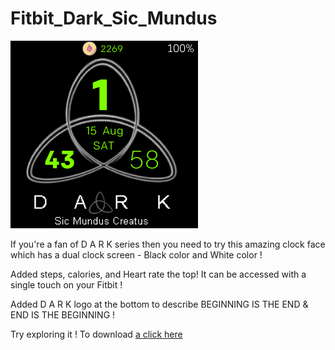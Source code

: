 # Fitbit_Dark_Sic_Mundus

![alt text](https://github.com/skmagarajan/Fitbit_Dark_Sic_Mundus/blob/master/Dark_Sic_Mundus-screenshot%20(2).png)

If you're a fan of D A R K series then you need to try this amazing clock face which has a dual clock screen - Black color and White color !

Added steps, calories, and Heart rate the top! It can be accessed with a single touch on your Fitbit !

Added D A R K logo at the bottom to describe BEGINNING IS THE END & END IS THE BEGINNING !

Try exploring it ! To download [a click here](https://gallery.fitbit.com/details/3270af07-70f1-4b5f-b849-4090f340aff0)
